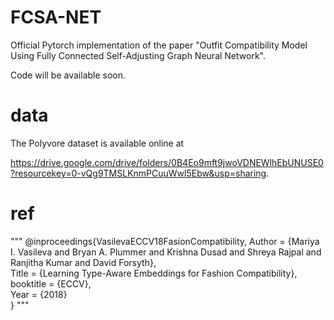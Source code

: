 # FCSA-NET

Official Pytorch implementation of the paper "Outfit Compatibility Model Using Fully Connected Self-Adjusting Graph Neural Network".

Code will be available soon.

# data

The Polyvore  dataset is available online at 

https://drive.google.com/drive/folders/0B4Eo9mft9jwoVDNEWlhEbUNUSE0?resourcekey=0-vQg9TMSLKnmPCuuWwl5Ebw&usp=sharing.

# ref

"""
@inproceedings{VasilevaECCV18FasionCompatibility,
    Author = {Mariya I. Vasileva and Bryan A. Plummer and Krishna Dusad and
              Shreya Rajpal and Ranjitha Kumar and David Forsyth},              
    Title = {Learning Type-Aware Embeddings for Fashion Compatibility}, 
    booktitle = {ECCV},  
    Year = {2018}    
}
"""


